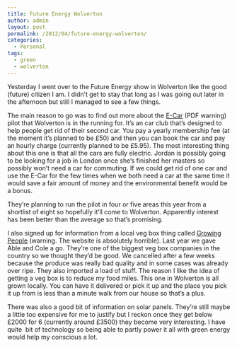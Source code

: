```yaml
---
title: Future Energy Wolverton
author: admin
layout: post
permalink: /2012/04/future-energy-wolverton/
categories:
  - Personal
tags:
  - green
  - wolverton
---
```

Yesterday I went over to the Future Energy show in Wolverton like the good (future) citizen I am. I didn&#8217;t get to stay that long as I was going out later in the afternoon but still I managed to see a few things.

The main reason to go was to find out more about the [E-Car][1] (PDF warning) pilot that Wolverton is in the running for. It&#8217;s an car club that&#8217;s designed to help people get rid of their second car. You pay a yearly membership fee (at the moment it&#8217;s planned to be £50) and then you can book the car and pay an hourly charge (currently planned to be £5.95). The most interesting thing about this one is that all the cars are fully electric. Jordan is possibly going to be looking for a job in London once she&#8217;s finished her masters so possibly won&#8217;t need a car for commuting. If we could get rid of one car and use the E-Car for the few times when we both need a car at the same time it would save a fair amount of money and the environmental benefit would be a bonus.

They&#8217;re planning to run the pilot in four or five areas this year from a shortlist of eight so hopefully it&#8217;ll come to Wolverton. Apparently interest has been better than the average so that&#8217;s promising.

I also signed up for information from a local veg box thing called [Growing People][2] (warning. The website is absolutely horrible). Last year we gave Able and Cole a go. They&#8217;re one of the biggest veg box companies in the country so we thought they&#8217;d be good. We cancelled after a few weeks because the produce was really bad quality and in some cases was already over ripe. They also imported a load of stuff. The reason I like the idea of getting a veg box is to reduce my food miles. This one in Wolverton is all grown locally. You can have it delivered or pick it up and the place you pick it up from is less than a minute walk from our house so that&#8217;s a plus.

There was also a good bit of information on solar panels. They&#8217;re still maybe a little too expensive for me to justify but I reckon once they get below £2000 for 6 (currently around £3500) they become very interesting. I have quite  bit of technology so being able to partly power it all with green energy would help my conscious a lot.

&nbsp;

 [1]: http://www.e-carclub.org/E-Car%20-%20Multi-Purpose%20Flyer%20(General).pdf
 [2]: http://www.growingpeopleproject.co.uk/#